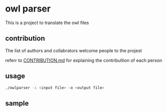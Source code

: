 # owl parser
This is a project to translate the owl files

## contribution

The list of authors and collabrators
welcome people to the projest

referr to [CONTRIBUTION.md](CONTRIBUTION.md) for explaining the contribultion of each person

## usage
```sh
./owlparser -i <input file> -o <output file>

```
## sample


